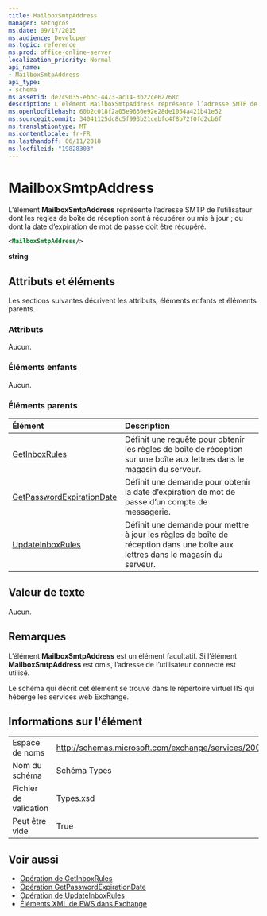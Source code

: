 ```yaml
---
title: MailboxSmtpAddress
manager: sethgros
ms.date: 09/17/2015
ms.audience: Developer
ms.topic: reference
ms.prod: office-online-server
localization_priority: Normal
api_name:
- MailboxSmtpAddress
api_type:
- schema
ms.assetid: de7c9035-ebbc-4473-ac14-3b22ce62768c
description: L’élément MailboxSmtpAddress représente l’adresse SMTP de l’utilisateur dont les règles de boîte de réception sont à récupérer ou mis à jour ; ou dont la date d’expiration de mot de passe doit être récupéré.
ms.openlocfilehash: 60b2c018f2a05e9630e92e28de1054a421b41e52
ms.sourcegitcommit: 34041125dc8c5f993b21cebfc4f8b72f0fd2cb6f
ms.translationtype: MT
ms.contentlocale: fr-FR
ms.lasthandoff: 06/11/2018
ms.locfileid: "19828303"
---
```

# <a name="mailboxsmtpaddress"></a>MailboxSmtpAddress

L’élément **MailboxSmtpAddress** représente l’adresse SMTP de l’utilisateur dont les règles de boîte de réception sont à récupérer ou mis à jour ; ou dont la date d’expiration de mot de passe doit être récupéré. 
  
```XML
<MailboxSmtpAddress/>
```

**string**

## <a name="attributes-and-elements"></a>Attributs et éléments

Les sections suivantes décrivent les attributs, éléments enfants et éléments parents.
  
### <a name="attributes"></a>Attributs

Aucun.
  
### <a name="child-elements"></a>Éléments enfants

Aucun.
  
### <a name="parent-elements"></a>Éléments parents

|**Élément**|**Description**|
|:-----|:-----|
|[GetInboxRules](getinboxrules.md) <br/> |Définit une requête pour obtenir les règles de boîte de réception sur une boîte aux lettres dans le magasin du serveur.  <br/> |
|[GetPasswordExpirationDate](getpasswordexpirationdate.md) <br/> |Définit une demande pour obtenir la date d’expiration de mot de passe d’un compte de messagerie.  <br/> |
|[UpdateInboxRules](updateinboxrules.md) <br/> |Définit une demande pour mettre à jour les règles de boîte de réception dans une boîte aux lettres dans le magasin du serveur.  <br/> |
   
## <a name="text-value"></a>Valeur de texte

Aucun.
  
## <a name="remarks"></a>Remarques

L’élément **MailboxSmtpAddress** est un élément facultatif. Si l’élément **MailboxSmtpAddress** est omis, l’adresse de l’utilisateur connecté est utilisé. 
  
Le schéma qui décrit cet élément se trouve dans le répertoire virtuel IIS qui héberge les services web Exchange.
  
## <a name="element-information"></a>Informations sur l'élément

|||
|:-----|:-----|
|Espace de noms  <br/> |http://schemas.microsoft.com/exchange/services/2006/types  <br/> |
|Nom du schéma  <br/> |Schéma Types  <br/> |
|Fichier de validation  <br/> |Types.xsd  <br/> |
|Peut être vide  <br/> |True  <br/> |
   
## <a name="see-also"></a>Voir aussi

- [Opération de GetInboxRules](getinboxrules-operation.md)
- [Opération GetPasswordExpirationDate](getpasswordexpirationdate-operation.md)
- [Opération de UpdateInboxRules](updateinboxrules-operation.md)
- [Éléments XML de EWS dans Exchange](ews-xml-elements-in-exchange.md)

